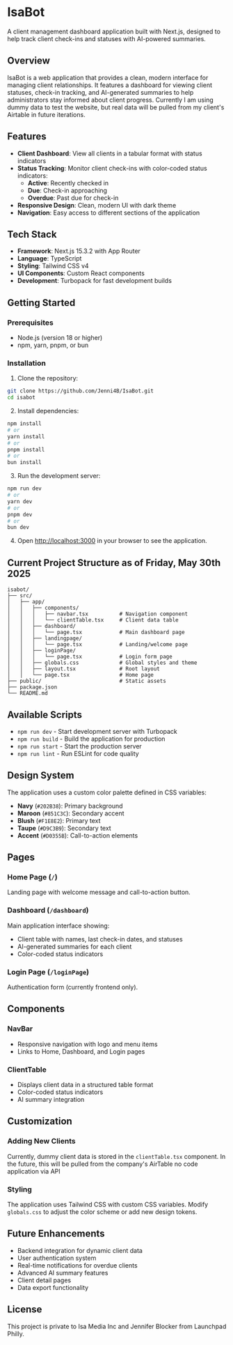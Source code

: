 # IsaBot

A client management dashboard application built with Next.js, designed to help track client check-ins and statuses with AI-powered summaries.

## Overview

IsaBot is a web application that provides a clean, modern interface for managing client relationships. It features a dashboard for viewing client statuses, check-in tracking, and AI-generated summaries to help administrators stay informed about client progress. Currently I am using dummy data to test the website, but real data will be pulled from my client's Airtable in future iterations.

## Features

- **Client Dashboard**: View all clients in a tabular format with status indicators
- **Status Tracking**: Monitor client check-ins with color-coded status indicators:
  - **Active**: Recently checked in
  - **Due**: Check-in approaching
  - **Overdue**: Past due for check-in
- **Responsive Design**: Clean, modern UI with dark theme
- **Navigation**: Easy access to different sections of the application

## Tech Stack

- **Framework**: Next.js 15.3.2 with App Router
- **Language**: TypeScript
- **Styling**: Tailwind CSS v4
- **UI Components**: Custom React components
- **Development**: Turbopack for fast development builds

## Getting Started

### Prerequisites

- Node.js (version 18 or higher)
- npm, yarn, pnpm, or bun

### Installation

1. Clone the repository:
```bash
git clone https://github.com/Jenni4B/IsaBot.git
cd isabot
```

2. Install dependencies:
```bash
npm install
# or
yarn install
# or
pnpm install
# or
bun install
```

3. Run the development server:
```bash
npm run dev
# or
yarn dev
# or
pnpm dev
# or
bun dev
```

4. Open [http://localhost:3000](http://localhost:3000) in your browser to see the application.

## Current Project Structure as of Friday, May 30th 2025

```
isabot/
├── src/
│   ├── app/
│   │   ├── components/
│   │   │   ├── navbar.tsx          # Navigation component
│   │   │   └── clientTable.tsx     # Client data table
│   │   ├── dashboard/
│   │   │   └── page.tsx            # Main dashboard page
│   │   ├── landingpage/
│   │   │   └── page.tsx            # Landing/welcome page
│   │   ├── loginPage/
│   │   │   └── page.tsx            # Login form page
│   │   ├── globals.css             # Global styles and theme
│   │   ├── layout.tsx              # Root layout
│   │   └── page.tsx                # Home page
├── public/                         # Static assets
├── package.json
└── README.md
```

## Available Scripts

- `npm run dev` - Start development server with Turbopack
- `npm run build` - Build the application for production
- `npm run start` - Start the production server
- `npm run lint` - Run ESLint for code quality

## Design System

The application uses a custom color palette defined in CSS variables:

- **Navy** (`#202B38`): Primary background
- **Maroon** (`#851C3C`): Secondary accent
- **Blush** (`#F1E8E2`): Primary text
- **Taupe** (`#D9C3B9`): Secondary text
- **Accent** (`#D0355B`): Call-to-action elements

## Pages

### Home Page (`/`)
Landing page with welcome message and call-to-action button.

### Dashboard (`/dashboard`)
Main application interface showing:
- Client table with names, last check-in dates, and statuses
- AI-generated summaries for each client
- Color-coded status indicators

### Login Page (`/loginPage`)
Authentication form (currently frontend only).

## Components

### NavBar
- Responsive navigation with logo and menu items
- Links to Home, Dashboard, and Login pages

### ClientTable
- Displays client data in a structured table format
- Color-coded status indicators
- AI summary integration

## Customization

### Adding New Clients
Currently, dummy client data is stored in the `clientTable.tsx` component. In the future, this will be pulled from the company's AirTable no code application via API


### Styling
The application uses Tailwind CSS with custom CSS variables. Modify `globals.css` to adjust the color scheme or add new design tokens.

## Future Enhancements

- Backend integration for dynamic client data
- User authentication system
- Real-time notifications for overdue clients
- Advanced AI summary features
- Client detail pages
- Data export functionality

## License

This project is private to Isa Media Inc and Jennifer Blocker from Launchpad Philly.
